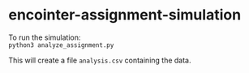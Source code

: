 # encointer-assignment-simulation

To run the simulation:  
`python3 analyze_assignment.py`

This will create a file `analysis.csv` containing the data.
